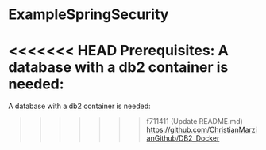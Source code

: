 # ExampleSpringSecurity

<<<<<<< HEAD
Prerequisites:
A database with a db2 container is needed:<br>
=======

A database with a db2 container is needed:
>>>>>>> f711411 (Update README.md)
https://github.com/ChristianMarzianGithub/DB2_Docker

